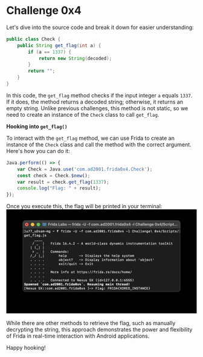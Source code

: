 # Challenge 0x4

Let's dive into the source code and break it down for easier understanding:
```java
public class Check {
    public String get_flag(int a) {
        if (a == 1337) {
            return new String(decoded);
        }
        return "";
    }
}
```
In this code, the `get_flag` method checks if the input integer `a` equals `1337`. If it does, the method returns a decoded string; otherwise, it returns an empty string. Unlike previous challenges, this method is not static, so we need to create an instance of the `Check` class to call `get_flag`.

**Hooking into `get_flag()`**  

To interact with the `get_flag` method, we can use Frida to create an instance of the `Check` class and call the method with the correct argument. Here's how you can do it:
```js
Java.perform(() => {
    var Check = Java.use('com.ad2001.frida0x4.Check');
    const check = Check.$new();
    var result = check.get_flag(1337);
    console.log("Flag: " + result);
});
```

Once you execute this, the flag will be printed in your terminal:
![](ScreenShots/Result.jpg)

While there are other methods to retrieve the flag, such as manually decrypting the string, this approach demonstrates the power and flexibility of Frida in real-time interaction with Android applications.

Happy hooking!